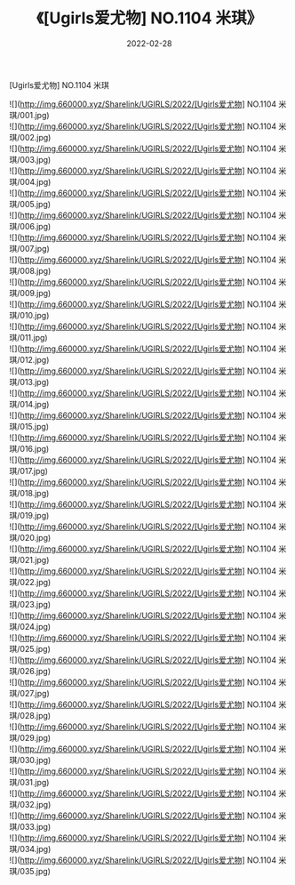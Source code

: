 ﻿---
layout: post
title:  《[Ugirls爱尤物] NO.1104 米琪》
date:   2022-02-28
img: http://img.660000.xyz/Sharelink/UGIRLS/2022/[Ugirls爱尤物] NO.1104 米琪/000.jpg
categories: [美女, 清纯, 唯美]
---

[Ugirls爱尤物] NO.1104 米琪

 ![](http://img.660000.xyz/Sharelink/UGIRLS/2022/[Ugirls爱尤物] NO.1104 米琪/001.jpg) <br>![](http://img.660000.xyz/Sharelink/UGIRLS/2022/[Ugirls爱尤物] NO.1104 米琪/002.jpg) <br>![](http://img.660000.xyz/Sharelink/UGIRLS/2022/[Ugirls爱尤物] NO.1104 米琪/003.jpg) <br>![](http://img.660000.xyz/Sharelink/UGIRLS/2022/[Ugirls爱尤物] NO.1104 米琪/004.jpg) <br>![](http://img.660000.xyz/Sharelink/UGIRLS/2022/[Ugirls爱尤物] NO.1104 米琪/005.jpg) <br>![](http://img.660000.xyz/Sharelink/UGIRLS/2022/[Ugirls爱尤物] NO.1104 米琪/006.jpg) <br>![](http://img.660000.xyz/Sharelink/UGIRLS/2022/[Ugirls爱尤物] NO.1104 米琪/007.jpg) <br>![](http://img.660000.xyz/Sharelink/UGIRLS/2022/[Ugirls爱尤物] NO.1104 米琪/008.jpg) <br>![](http://img.660000.xyz/Sharelink/UGIRLS/2022/[Ugirls爱尤物] NO.1104 米琪/009.jpg) <br>![](http://img.660000.xyz/Sharelink/UGIRLS/2022/[Ugirls爱尤物] NO.1104 米琪/010.jpg) <br>![](http://img.660000.xyz/Sharelink/UGIRLS/2022/[Ugirls爱尤物] NO.1104 米琪/011.jpg) <br>![](http://img.660000.xyz/Sharelink/UGIRLS/2022/[Ugirls爱尤物] NO.1104 米琪/012.jpg) <br>![](http://img.660000.xyz/Sharelink/UGIRLS/2022/[Ugirls爱尤物] NO.1104 米琪/013.jpg) <br>![](http://img.660000.xyz/Sharelink/UGIRLS/2022/[Ugirls爱尤物] NO.1104 米琪/014.jpg) <br>![](http://img.660000.xyz/Sharelink/UGIRLS/2022/[Ugirls爱尤物] NO.1104 米琪/015.jpg) <br>![](http://img.660000.xyz/Sharelink/UGIRLS/2022/[Ugirls爱尤物] NO.1104 米琪/016.jpg) <br>![](http://img.660000.xyz/Sharelink/UGIRLS/2022/[Ugirls爱尤物] NO.1104 米琪/017.jpg) <br>![](http://img.660000.xyz/Sharelink/UGIRLS/2022/[Ugirls爱尤物] NO.1104 米琪/018.jpg) <br>![](http://img.660000.xyz/Sharelink/UGIRLS/2022/[Ugirls爱尤物] NO.1104 米琪/019.jpg) <br>![](http://img.660000.xyz/Sharelink/UGIRLS/2022/[Ugirls爱尤物] NO.1104 米琪/020.jpg) <br>![](http://img.660000.xyz/Sharelink/UGIRLS/2022/[Ugirls爱尤物] NO.1104 米琪/021.jpg) <br>![](http://img.660000.xyz/Sharelink/UGIRLS/2022/[Ugirls爱尤物] NO.1104 米琪/022.jpg) <br>![](http://img.660000.xyz/Sharelink/UGIRLS/2022/[Ugirls爱尤物] NO.1104 米琪/023.jpg) <br>![](http://img.660000.xyz/Sharelink/UGIRLS/2022/[Ugirls爱尤物] NO.1104 米琪/024.jpg) <br>![](http://img.660000.xyz/Sharelink/UGIRLS/2022/[Ugirls爱尤物] NO.1104 米琪/025.jpg) <br>![](http://img.660000.xyz/Sharelink/UGIRLS/2022/[Ugirls爱尤物] NO.1104 米琪/026.jpg) <br>![](http://img.660000.xyz/Sharelink/UGIRLS/2022/[Ugirls爱尤物] NO.1104 米琪/027.jpg) <br>![](http://img.660000.xyz/Sharelink/UGIRLS/2022/[Ugirls爱尤物] NO.1104 米琪/028.jpg) <br>![](http://img.660000.xyz/Sharelink/UGIRLS/2022/[Ugirls爱尤物] NO.1104 米琪/029.jpg) <br>![](http://img.660000.xyz/Sharelink/UGIRLS/2022/[Ugirls爱尤物] NO.1104 米琪/030.jpg) <br>![](http://img.660000.xyz/Sharelink/UGIRLS/2022/[Ugirls爱尤物] NO.1104 米琪/031.jpg) <br>![](http://img.660000.xyz/Sharelink/UGIRLS/2022/[Ugirls爱尤物] NO.1104 米琪/032.jpg) <br>![](http://img.660000.xyz/Sharelink/UGIRLS/2022/[Ugirls爱尤物] NO.1104 米琪/033.jpg) <br>![](http://img.660000.xyz/Sharelink/UGIRLS/2022/[Ugirls爱尤物] NO.1104 米琪/034.jpg) <br>![](http://img.660000.xyz/Sharelink/UGIRLS/2022/[Ugirls爱尤物] NO.1104 米琪/035.jpg) <br>